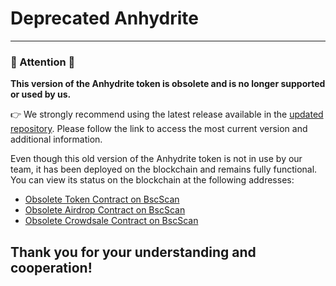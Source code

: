 # Deprecated Anhydrite

---
### 🚨 Attention 🚨
**This version of the Anhydrite token is obsolete and is no longer supported or used by us.**

👉 We strongly recommend using the latest release available in the [updated repository](https://github.com/Anhydr1te/AnhydriteGamingEcosystem). Please follow the link to access the most current version and additional information.

Even though this old version of the Anhydrite token is not in use by our team, it has been deployed on the blockchain and remains fully functional. You can view its status on the blockchain at the following addresses:
- [Obsolete Token Contract on BscScan](https://bscscan.com/address/0x578b350455932aC3d0e7ce5d7fa62d7785872221)
- [Obsolete Airdrop Contract on BscScan](https://bscscan.com/address/0x646d70da791c26819ff19c24a3319688007a5cf7)
- [Obsolete Crowdsale Contract on BscScan](https://bscscan.com/address/0x547fc8bf64b80a2ce8391b91f2ba8bf259d95db8)

Thank you for your understanding and cooperation!
---
